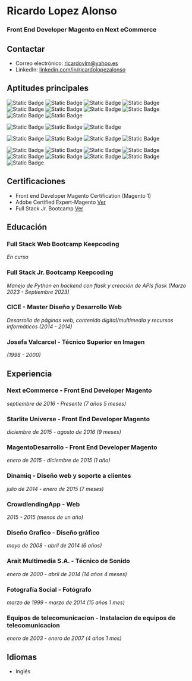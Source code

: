# Ricardo Lopez Alonso
### Front End Developer Magento en Next eCommerce
## Contactar
- Correo electrónico: ricardovlm@yahoo.es
- LinkedIn: [linkedin.com/in/ricardolopezalonso](https://www.linkedin.com/in/ricardolopezalonso)

## Aptitudes principales

![Static Badge](https://img.shields.io/badge/HTML-8A2BE2)
![Static Badge](https://img.shields.io/badge/CSS-CC79FC)
![Static Badge](https://img.shields.io/badge/LESS-ECA6FC)
![Static Badge](https://img.shields.io/badge/SASS-F679FC)
![Static Badge](https://img.shields.io/badge/JAVASCRIPT-EDEB72)
![Static Badge](https://img.shields.io/badge/JQUERY-EDCE72)
![Static Badge](https://img.shields.io/badge/PHP-DA9064)
![Static Badge](https://img.shields.io/badge/MYSQL-F5714E)
![Static Badge](https://img.shields.io/badge/PYTHON-F55B71)
![Static Badge](https://img.shields.io/badge/FLASK-BD415B)

![Static Badge](https://img.shields.io/badge/BOOTSTRAP-79A6FC)
![Static Badge](https://img.shields.io/badge/TAILDWIND-4C8AF5)
![Static Badge](https://img.shields.io/badge/MUI-4C8AF5)

![Static Badge](https://img.shields.io/badge/MONGO-D93B04)
![Static Badge](https://img.shields.io/badge/MYSQL-D93B04)
![Static Badge](https://img.shields.io/badge/MAGENTO-D93B04)
![Static Badge](https://img.shields.io/badge/WORDPRESS-F57943)

![Static Badge](https://img.shields.io/badge/GIT-94E33B)
![Static Badge](https://img.shields.io/badge/NPM-94E33B)
![Static Badge](https://img.shields.io/badge/ESLINT-94E33B)
![Static Badge](https://img.shields.io/badge/RESTfullAPI-94E33B)
![Static Badge](https://img.shields.io/badge/JWT-94E33B)
![Static Badge](https://img.shields.io/badge/MVC-94E33B)
![Static Badge](https://img.shields.io/badge/VITE-94E33B)
![Static Badge](https://img.shields.io/badge/PARCEL-94E33B)
![Static Badge](https://img.shields.io/badge/GIT-94E33B)


## Certificaciones
- Front end Developer Magento Certification (Magento 1)
- Adobe Certified Expert-Magento [Ver](https://www.credly.com/badges/dbcd7718-dfd9-4a80-ac63-35b1cf49eb23/linked_in_profile)
- Full Stack Jr. Bootcamp [Ver](https://app.certif-id.com/expert/public/share/MGjdXPZhdPZUxiyr_TVq)

## Educación
### Full Stack Web Bootcamp Keepcoding
*En curso*
### Full Stack Jr. Bootcamp Keepcoding
*Manejo de Python en backend con flask y creación de APIs flask (Marzo 2023 - Septiembre 2023)*
### CICE - Master Diseño y Desarrollo Web
*Desarrollo de páginas web, contenido digital/multimedia y recursos informáticos (2014 - 2014)*

### Josefa Valcarcel - Técnico Superior en Imagen
*(1998 - 2000)*
## Experiencia
### Next eCommerce - Front End Developer Magento
*septiembre de 2016 - Presente (7 años 5 meses)*

### Starlite Universe - Front End Developer Magento
*diciembre de 2015 - agosto de 2016 (9 meses)*

### MagentoDesarrollo - Front End Developer Magento
*enero de 2015 - diciembre de 2015 (1 año)*

### Dinamiq - Diseño web y soporte a clientes
*julio de 2014 - enero de 2015 (7 meses)*

### CrowdlendingApp - Web
*2015 - 2015 (menos de un año)*

### Diseño Grafico - Diseño gráfico
*mayo de 2008 - abril de 2014 (6 años)*

### Arait Multimedia S.A. - Técnico de Sonido
*enero de 2000 - abril de 2014 (14 años 4 meses)*

### Fotografía Social - Fotógrafo
*marzo de 1999 - marzo de 2014 (15 años 1 mes)*

### Equipos de telecomunicacion - Instalacion de equipos de telecomunicacion
*enero de 2003 - enero de 2007 (4 años 1 mes)*


## Idiomas
- Inglés

